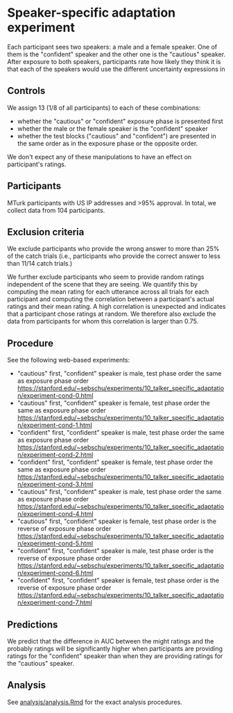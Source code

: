 # Speaker-specific adaptation experiment

Each participant sees two speakers: a male and a female speaker. One of them is the "confident" speaker and the other one is the "cautious" speaker. After exposure to both speakers, participants rate how likely they think it is that each of the speakers would use the different uncertainty expressions in 

## Controls

We assign 13 (1/8 of all participants) to each of these combinations:

- whether the "cautious" or "confident" exposure phase is presented first
- whether the male or the female speaker is the "confident" speaker
- whether the test blocks ("cautious" and "confident") are presented in the same order as in the exposure phase or the opposite order.

We don't expect any of these manipulations to have an effect on participant's ratings.

## Participants

MTurk participants with US IP addresses and >95% approval. In total, we collect data from 104 participants.

## Exclusion criteria

We exclude participants who provide the wrong answer to more than 25% of the catch trials (i.e., participants who provide the correct answer to less than 11/14 catch trials.)

We further exclude participants who seem to provide random ratings independent of the scene that they are seeing. We quantify this by computing the mean rating for each utterance across all trials for each participant and computing the correlation between a participant's actual ratings and their mean rating. A high correlation is unexpected and indicates that a participant chose ratings at random. We therefore also exclude the data from participants for whom this correlation is larger than 0.75.

## Procedure

See the following web-based experiments: 

- "cautious" first, "confident" speaker is male, test phase order the same as exposure phase order
  https://stanford.edu/~sebschu/experiments/10_talker_specific_adaptation/experiment-cond-0.html
- "cautious" first, "confident" speaker is female, test phase order the same as exposure phase order
  https://stanford.edu/~sebschu/experiments/10_talker_specific_adaptation/experiment-cond-1.html
- "confident" first, "confident" speaker is male, test phase order the same as exposure phase order
  https://stanford.edu/~sebschu/experiments/10_talker_specific_adaptation/experiment-cond-2.html
- "confident" first, "confident" speaker is female, test phase order the same as exposure phase order
  https://stanford.edu/~sebschu/experiments/10_talker_specific_adaptation/experiment-cond-3.html
- "cautious" first, "confident" speaker is male, test phase order the same as exposure phase order
  https://stanford.edu/~sebschu/experiments/10_talker_specific_adaptation/experiment-cond-4.html
- "cautious" first, "confident" speaker is female, test phase order is the reverse of exposure phase order  
  https://stanford.edu/~sebschu/experiments/10_talker_specific_adaptation/experiment-cond-5.html
- "confident" first, "confident" speaker is male, test phase order is the reverse of exposure phase order
  https://stanford.edu/~sebschu/experiments/10_talker_specific_adaptation/experiment-cond-6.html
- "confident" first, "confident" speaker is female, test phase order is the reverse of exposure phase order
  https://stanford.edu/~sebschu/experiments/10_talker_specific_adaptation/experiment-cond-7.html


## Predictions

We predict that the difference in AUC between the might ratings and the probably ratings will be significantly higher when participants are providing ratings for the "confident" speaker than when they are providing ratings for the "cautious" speaker.
  
## Analysis

See [analysis/analysis.Rmd](analysis/analysis.Rmd) for the exact analysis procedures.

